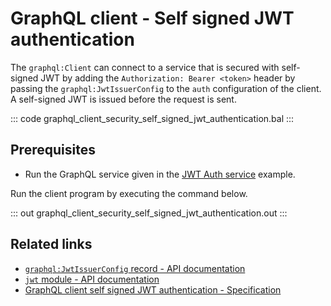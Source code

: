# GraphQL client - Self signed JWT authentication

The `graphql:Client` can connect to a service that is secured with self-signed JWT by adding the `Authorization: Bearer <token>` header by passing the `graphql:JwtIssuerConfig` to the `auth` configuration of the client. A self-signed JWT is issued before the request is sent.

::: code graphql_client_security_self_signed_jwt_authentication.bal :::

## Prerequisites
- Run the GraphQL service given in the [JWT Auth service](/learn/by-example/graphql-service-jwt-auth/) example.

Run the client program by executing the command below.

::: out graphql_client_security_self_signed_jwt_authentication.out :::

## Related links
- [`graphql:JwtIssuerConfig` record - API documentation](https://lib.ballerina.io/ballerina/graphql/latest/records/JwtIssuerConfig)
- [`jwt` module - API documentation](https://lib.ballerina.io/ballerina/jwt/latest/)
- [GraphQL client self signed JWT authentication - Specification](/spec/graphql/#1223-self-signed-jwt-authentication)
